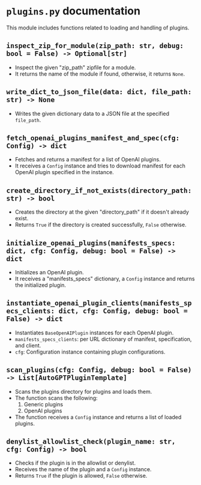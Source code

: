 # `plugins.py` documentation
This module includes functions related to loading and handling of plugins. 

## `inspect_zip_for_module(zip_path: str, debug: bool = False) -> Optional[str]`
- Inspect the given "zip_path" zipfile for a module.
- It returns the name of the module if found, otherwise, it returns `None`.

## `write_dict_to_json_file(data: dict, file_path: str) -> None`
- Writes the given dictionary data to a JSON file at the specified `file_path`.

## `fetch_openai_plugins_manifest_and_spec(cfg: Config) -> dict`
- Fetches and returns a manifest for a list of OpenAI plugins. 
- It receives a `Config` instance and tries to download manifest for each OpenAI plugin specified in the instance. 

## `create_directory_if_not_exists(directory_path: str) -> bool`
- Creates the directory at the given "directory_path" if it doesn't already exist. 
- Returns `True` if the directory is created successfully, `False` otherwise. 

## `initialize_openai_plugins(manifests_specs: dict, cfg: Config, debug: bool = False) -> dict`
- Initializes an OpenAI plugin. 
- It receives a "manifests_specs" dictionary, a `Config` instance and returns the initialized plugin.

## `instantiate_openai_plugin_clients(manifests_specs_clients: dict, cfg: Config, debug: bool = False) -> dict`
- Instantiates `BaseOpenAIPlugin` instances for each OpenAI plugin.
- `manifests_specs_clients`: per URL dictionary of manifest, specification, and client.
- `cfg`: Configuration instance containing plugin configurations.

## `scan_plugins(cfg: Config, debug: bool = False) -> List[AutoGPTPluginTemplate]`
- Scans the plugins directory for plugins and loads them. 
- The function scans the following:
    1. Generic plugins
    2. OpenAI plugins
- The function receives a `Config` instance and returns a list of loaded plugins.

## `denylist_allowlist_check(plugin_name: str, cfg: Config) -> bool`
- Checks if the plugin is in the allowlist or denylist. 
- Receives the name of the plugin and a `Config` instance.
- Returns `True` if the plugin is allowed, `False` otherwise.